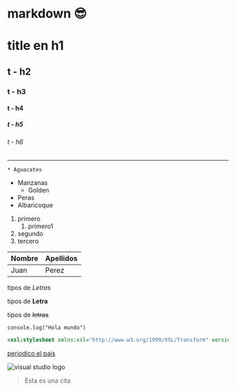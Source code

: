 # markdown 😎

<!-- Encabezado -->
# title en h1
## t - h2
### t - h3
#### t - h4
##### t - h5
###### t - h6
<!-- Linea de separacion -->
--- 
<!-- Listas desordenadas -->

    * Aguacates
* Manzanas 
    * Golden
* Peras
* Albaricoque

<!-- Listas ordenadas -->

1. primero
    1. primero1
2. segundo
3. tercero

<!-- Tablas -->

| Nombre|Apellidos|
|-------|---------|
| Juan  | Perez   |

<!-- Formatos de textos (tipos de letras) -->

tipos de *Letras*

tipos de **Letra**

tipos de ~~letras~~

<!-- Generar una linea de código -->

`console.log("Hola mundo")`

``` xml
<xsl:stylesheet xmlns:xsl="http://www.w3.org/1999/XSL/Transform" version="1.0">
```

<!-- Acceso a paginas web -->

[periodico el pais](https://elpais.es)

<!-- Imagenes -->

![visual studio logo](https://upload.wikimedia.org/wikipedia/commons/thumb/9/9a/Visual_Studio_Code_1.35_icon.svg/2048px-Visual_Studio_Code_1.35_icon.svg.png "Visual Studio Logo")

<!-- Citas -->

> Esta es una cita

